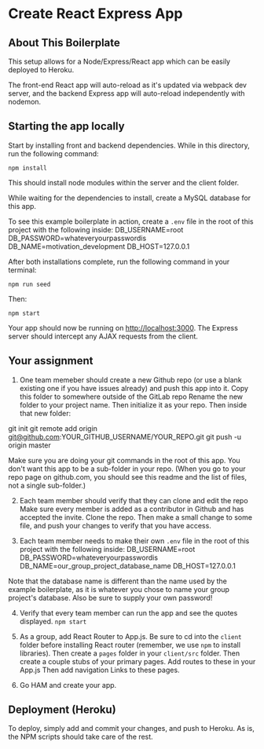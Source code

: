 # Create React Express App

## About This Boilerplate

This setup allows for a Node/Express/React app which can be easily deployed to Heroku.

The front-end React app will auto-reload as it's updated via webpack dev server, and the backend Express app will auto-reload independently with nodemon.

## Starting the app locally

Start by installing front and backend dependencies. While in this directory, run the following command:

```
npm install
```

This should install node modules within the server and the client folder.

While waiting for the dependencies to install, create a MySQL database for this app.

To see this example boilerplate in action, create a `.env` file in the root of this project with the following inside:
DB_USERNAME=root
DB_PASSWORD=whateveryourpasswordis
DB_NAME=motivation_development
DB_HOST=127.0.0.1

After both installations complete, run the following command in your terminal:

```
npm run seed
```

Then:

```
npm start
```

Your app should now be running on <http://localhost:3000>. The Express server should intercept any AJAX requests from the client.

## Your assignment

1. One team memeber should create a new Github repo (or use a blank existing one if you have issues already) and push this app into it.
Copy this folder to somewhere outside of the GitLab repo
Rename the new folder to your project name. Then initialize it as your repo.
Then inside that new folder:

git init
git remote add origin git@github.com:YOUR_GITHUB_USERNAME/YOUR_REPO.git
git push -u origin master

Make sure you are doing your git commands in the root of this app. You don't want this app to be a sub-folder in your repo.
(When you go to your repo page on github.com, you should see this readme and the list of files, not a single sub-folder.)

2. Each team member should verify that they can clone and edit the repo
Make sure every member is added as a contributor in Github and has accepted the invite.
Clone the repo.
Then make a small change to some file, and push your changes to verify that you have access.

3. Each team member needs to make their own `.env` file in the root of this project with the following inside:
DB_USERNAME=root
DB_PASSWORD=whateveryourpasswordis
DB_NAME=our_group_project_database_name
DB_HOST=127.0.0.1

Note that the database name is different than the name used by the example boilerplate, as it is whatever you chose to name your group project's database.  Also be sure to supply your own password!

4. Verify that every team member can run the app and see the quotes displayed.
`npm start`

5. As a group, add React Router to App.js.  Be sure to cd into the `client` folder before installing React router (remember, we use `npm` to install libraries).
Then create a `pages` folder in your `client/src` folder.
Then create a couple stubs of your primary pages. Add routes to these in your App.js
Then add navigation Links to these pages.

6. Go HAM and create your app.

## Deployment (Heroku)

To deploy, simply add and commit your changes, and push to Heroku. As is, the NPM scripts should take care of the rest.
